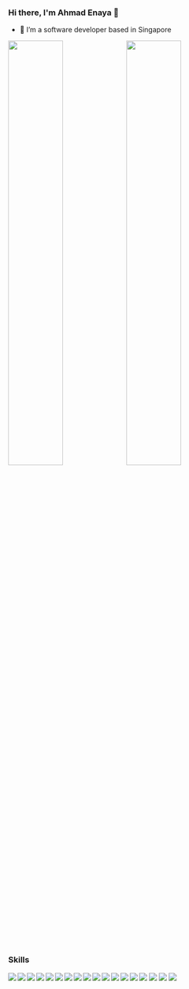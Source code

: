 ### Hi there, I'm Ahmad Enaya 👋

- :rocket: I’m a software developer based in Singapore

<img align="left" width="47%" src="https://github-readme-stats.vercel.app/api?username=therollingambit&show_icons=true&theme=gotham" />

<img width="47%" src="https://github-readme-stats.vercel.app/api/top-langs/?username=therollingambit&layout=compact" />

### Skills
<img class="skills" align="left" src="https://img.shields.io/badge/javascript-%23323330.svg?style=for-the-badge&logo=javascript&logoColor=%23F7DF1E" />
<img class="skills" align="left" src="https://img.shields.io/badge/typescript-%23007ACC.svg?style=for-the-badge&logo=typescript&logoColor=white" />
<img class="skills" align="left" src="https://img.shields.io/badge/html5-%23E34F26.svg?style=for-the-badge&logo=html5&logoColor=white" />
<img class="skills" src="https://img.shields.io/badge/css3-%231572B6.svg?style=for-the-badge&logo=css3&logoColor=white" />
<img class="skills" align="left" src="https://img.shields.io/badge/python-%2314354C.svg?style=for-the-badge&logo=python&logoColor=white" />
<img class="skills" align="left" src="https://img.shields.io/badge/java-%23ED8B00.svg?style=for-the-badge&logo=java&logoColor=white" />
<img class="skills" align="left" src="https://img.shields.io/badge/go-%2300ADD8.svg?style=for-the-badge&logo=go&logoColor=white" />
<img class="skills" src="https://img.shields.io/badge/node.js-%2343853D.svg?style=for-the-badge&logo=node.js&logoColor=white" />
<img class="skills" align="left" src="https://img.shields.io/badge/express.js-%23404d59.svg?style=for-the-badge&logo=express&logoColor=%2361DAFB" />
<img class="skills" align="left" src="https://img.shields.io/badge/react-%2320232a.svg?style=for-the-badge&logo=react&logoColor=%2361DAFB" />
<img class="skills" align="left" src="https://img.shields.io/badge/vuejs-%2335495e.svg?style=for-the-badge&logo=vuedotjs&logoColor=%234FC08D" />
<img class="skills" src="https://img.shields.io/badge/django-%23092E20.svg?style=for-the-badge&logo=django&logoColor=white" />
<img class="skills" align="left" src="https://img.shields.io/badge/Next-black?style=for-the-badge&logo=next.js&logoColor=white" />
<img class="skills" align="left" src="https://img.shields.io/badge/git-%23F05033.svg?style=for-the-badge&logo=git&logoColor=white" />
<img class="skills" src="https://img.shields.io/badge/postgres-%23316192.svg?style=for-the-badge&logo=postgresql&logoColor=white" />
<img class="skills" align="left" src="https://img.shields.io/badge/MongoDB-%234ea94b.svg?style=for-the-badge&logo=mongodb&logoColor=white" />
<img class="skills" align="left" src="https://img.shields.io/badge/Linux-FCC624?style=for-the-badge&logo=linux&logoColor=black" />
<img class="skills" align="left" src="https://img.shields.io/badge/docker-%230db7ed.svg?style=for-the-badge&logo=docker&logoColor=white" />

